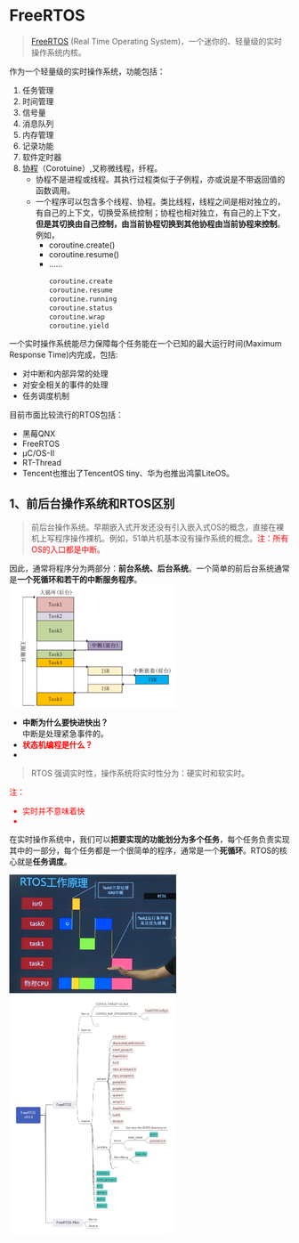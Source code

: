 # FreeRTOS
> [FreeRTOS](https://freertos.org/) (Real Time Operating System)，一个迷你的、轻量级的实时操作系统内核。

作为一个轻量级的实时操作系统，功能包括：
1. 任务管理
2. 时间管理
3. 信号量
4. 消息队列
5. 内存管理 
6. 记录功能
7. 软件定时器
8. [协程](https://baike.baidu.com/item/%E5%8D%8F%E7%A8%8B/8652240)（Corotuine）,又称微线程，纤程。  
   * 协程不是进程或线程。其执行过程类似于子例程，亦或说是不带返回值的函数调用。
   * 一个程序可以包含多个线程、协程。类比线程，线程之间是相对独立的，有自己的上下文，切换受系统控制；协程也相对独立，有自己的上下文，**但是其切换由自己控制，由当前协程切换到其他协程由当前协程来控制**。例如，  
        *  coroutine.create()
        *  coroutine.resume()
        *  ......   
            ```
            coroutine.create
            coroutine.resume
            coroutine.running
            coroutine.status
            coroutine.wrap
            coroutine.yield
一个实时操作系统能尽力保障每个任务能在一个已知的最大运行时间(Maximum Response Time)内完成，包括:
* 对中断和内部异常的处理
* 对安全相关的事件的处理
* 任务调度机制    
     
目前市面比较流行的RTOS包括：
* 黑莓QNX
* FreeRTOS
* μC/OS-II
* RT-Thread
* Tencent也推出了TencentOS tiny、华为也推出鸿蒙LiteOS。

## 1、前后台操作系统和RTOS区别
> 前后台操作系统。早期嵌入式开发还没有引入嵌入式OS的概念，直接在裸机上写程序操作裸机。例如，51单片机基本没有操作系统的概念。<font color=red>注：所有OS的入口都是中断。</font>

因此，通常将程序分为两部分：**前台系统、后台系统**。一个简单的前后台系统通常是**一个死循环和若干的中断服务程序**。  
<img src="img/front_background.jpg" width=300 heigth=300 align="middle">  
* **中断为什么要快进快出？**   
中断是处理紧急事件的。
* **<font color=red>状态机编程是什么？</font>**
* 
>RTOS 强调实时性，操作系统将实时性分为：硬实时和软实时。  

<font color=red>注：
* 实时并不意味着快
* 
</font>

在实时操作系统中，我们可以**把要实现的功能划分为多个任务**，每个任务负责实现其中的一部分，每个任务都是一个很简单的程序，通常是一个**死循环**。RTOS的核心就是**任务调度**。  

<img src="img/RTOS.jpg" width=300 heigth=300><br>
<img src="img/FreeRTOS_codeStructure.jpg" width=300 heigth=300>


